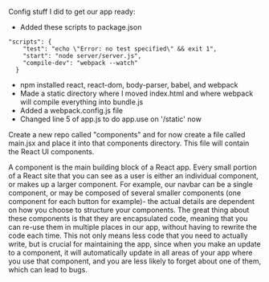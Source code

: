 Config stuff I did to get our app ready: 
- Added these scripts to package.json   
```
"scripts": {
    "test": "echo \"Error: no test specified\" && exit 1",
    "start": "node server/server.js",
    "compile-dev": "webpack --watch"
  }
```
- npm installed react, react-dom, body-parser, babel, and webpack
- Made a static directory where I moved index.html and where webpack will compile everything into bundle.js
- Added a webpack.config.js file
- Changed line 5 of app.js to do app.use on '/static' now


Create a new repo called "components" and for now create a file called main.jsx and place it into that components directory. This file will contain the React UI components. 
 
A component is the main building block of a React app. Every small portion of a React site that you can see as a user is either an individual component, or makes up a larger component. For example, our navbar can be a single component, or may be composed of several smaller components (one component for each button for example)- the actual details are dependent on how you choose to structure your components. The great thing about these components is that they are encapsulated code, meaning that you can re-use them in multiple places in our app, without having to rewrite the code each time. This not only means less code that you need to actually write, but is crucial for maintaining the app, since when you make an update to a component, it will automatically update in all areas of your app where you use that component, and you are less likely to forget about one of them, which can lead to bugs. 
